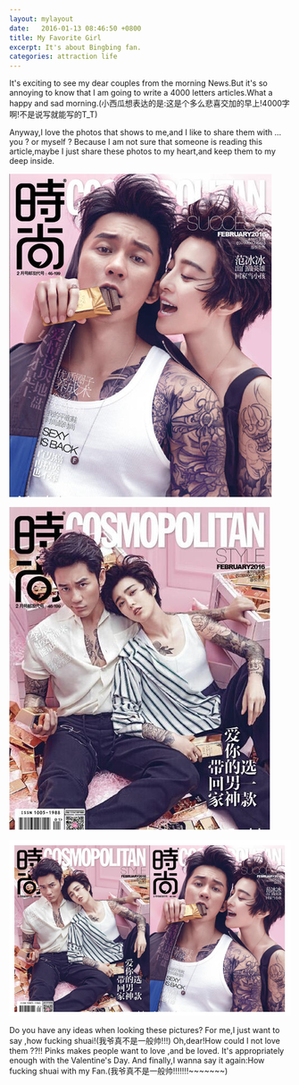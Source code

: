 ```yaml
---
layout: mylayout
date:   2016-01-13 08:46:50 +0800
title: My Favorite Girl
excerpt: It's about Bingbing fan.
categories: attraction life
---
```


  It's exciting to see my dear couples from the morning News.But it's so annoying to know that I am going to write a 4000 letters articles.What a happy and sad morning.(小西瓜想表达的是:这是个多么悲喜交加的早上!4000字啊!不是说写就能写的T_T)

  Anyway,I love the photos that shows to me,and I like to share them with ... you ? or myself ? Because I am not sure that someone is reading this article,maybe I just share these photos to my heart,and keep them to my deep inside.

  ![](/images/pic12.png)

  ![](/images/pic13.jpg)

  ![](/images/pic14.png)

  Do you have any ideas when looking these pictures? For me,I just want to say ,how fucking shuai!(我爷真不是一般帅!!!) Oh,dear!How could I not love them ??!! Pinks makes people want to love ,and be loved. It's  appropriately enough with the Valentine's Day.
    And finally,I wanna say it again:How fucking shuai with my Fan.(我爷真不是一般帅!!!!!!!~~~~~~~)
